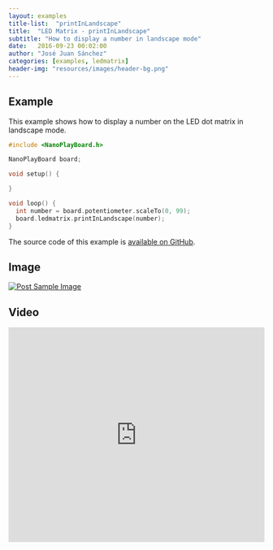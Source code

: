 ```yaml
---
layout: examples
title-list:  "printInLandscape"
title:  "LED Matrix - printInLandscape"
subtitle: "How to display a number in landscape mode"
date:   2016-09-23 00:02:00
author: "José Juan Sánchez"
categories: [examples, ledmatrix]
header-img: "resources/images/header-bg.png"
---
```


## Example
This example shows how to display a number on the LED dot matrix in landscape mode.

```c++
#include <NanoPlayBoard.h>

NanoPlayBoard board;

void setup() {

}

void loop() {
  int number = board.potentiometer.scaleTo(0, 99);
  board.ledmatrix.printInLandscape(number);
}
```

The source code of this example is [available on GitHub][1].

## Image
<a href="#">
    <img class="img-responsive" src="{{ site.baseurl }}/resources/images/bluetooth_beach.jpg" alt="Post Sample Image">
</a>

## Video
<iframe width="100%" height="423" src="https://www.youtube.com/embed/NiuZJAB38TI" frameborder="0" allowfullscreen></iframe>

[1]: https://github.com/josejuansanchez/NanoPlayBoard-Arduino-Library/tree/master/examples